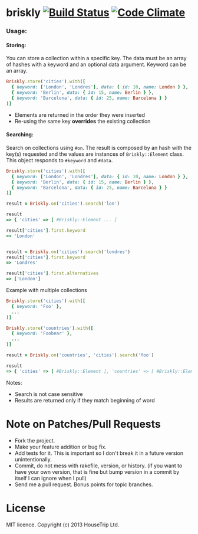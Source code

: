 briskly [![Build Status](https://travis-ci.org/pedrocunha/briskly.svg?branch=master)](https://travis-ci.org/pedrocunha/briskly) [![Code Climate](https://codeclimate.com/github/pedrocunha/briskly.png)](https://codeclimate.com/github/pedrocunha/briskly)
=====

### Usage:

#### Storing:

You can store a collection within a specific key. The data must be an array of hashes with a keyword and an optional data argument. Keyword can
be an array.

```ruby
Briskly.store('cities').with([
  { keyword: ['London', 'Londres'], data: { id: 10, name: London } },
  { keyword: 'Berlin', data: { id: 15, name: Berlin } },
  { keyword: 'Barcelona', data: { id: 25, name: Barcelona } }
)]
```

- Elements are returned in the order they were inserted
- Re-using the same key **overrides** the existing collection



#### Searching:

Search on collections using `#on`. The result is composed by an hash with the key(s) requested 
and the values are instances of `Briskly::Element` class. This object responds to `#keyword` and `#data`.

```ruby
Briskly.store('cities').with([
  { keyword: ['London', 'Londres'], data: { id: 10, name: London } },
  { keyword: 'Berlin', data: { id: 15, name: Berlin } },
  { keyword: 'Barcelona', data: { id: 25, name: Barcelona } }
)]

result = Briskly.on('cities').search('lon')

result
=> { 'cities' => [ #Briskly::Element ... ]

result['cities'].first.keyword
=> 'London'


result = Briskly.on('cities').search('londres')
result['cities'].first.keyword
=> 'Londres'

result['cities'].first.alternatives
=> ['London']

```

Example with multiple collections

```ruby
Briskly.store('cities').with([
  { keyword: 'Foo' },
  ...
)]

Briskly.store('countries').with([
  { keyword: 'Foobear' },
  ...
)]

result = Briskly.on('countries', 'cities').search('foo')

result
=> { 'cities' => [ #Briskly::Element ], 'countries' => [ #Briskly::Element ] }
```

Notes:
- Search is not case sensitive
- Results are returned only if they match beginning of word



Note on Patches/Pull Requests
=============================

* Fork the project.
* Make your feature addition or bug fix.
* Add tests for it. This is important so I don't break it in a
  future version unintentionally.
* Commit, do not mess with rakefile, version, or history.
  (if you want to have your own version, that is fine but
   bump version in a commit by itself I can ignore when I pull)
* Send me a pull request. Bonus points for topic branches.

License
============
MIT licence. Copyright (c) 2013 HouseTrip Ltd.

